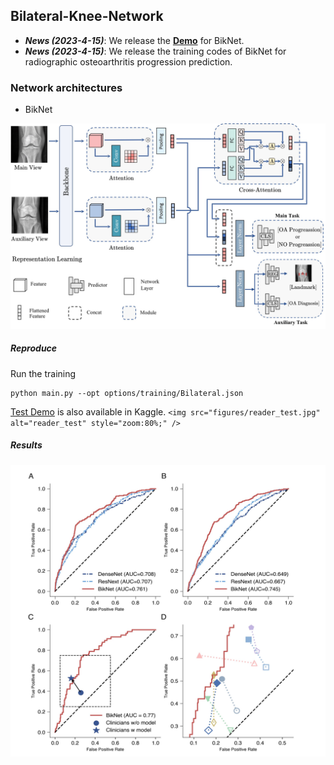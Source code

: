 ## Bilateral-Knee-Network

- **_News (2023-4-15)_**: We release the [**Demo**](https://www.kaggle.com/calvchen/bilateral-knee-network-demo) for BikNet.
- **_News (2023-4-15)_**: We release the training codes of BikNet for radiographic osteoarthritis progression prediction.

### Network architectures

- BikNet

<img src="figures/architecture.jpg" alt="architecture" style="zoom:67%;" />

##### Reproduce

Run the training

```
python main.py --opt options/training/Bilateral.json
```

[Test Demo](https://www.kaggle.com/calvchen/bilateral-knee-network-demo) is also available in Kaggle. `<img src="figures/reader_test.jpg" alt="reader_test" style="zoom:80%;" />`

##### Results

![fig 3. model performance](figures/performance.jpg)
